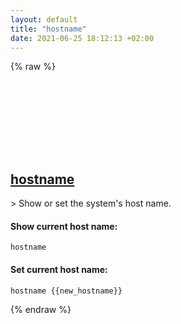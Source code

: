 ```yaml
---
layout: default
title: "hostname"
date: 2021-06-25 18:12:13 +02:00
---
```

{% raw %}
<h2 id="hostname">
  <a href="/en/osx/hostname.html">hostname</a> <a href="#hostname"><svg class="icon">
    <use href="/assets/images/unicode_sprite.svg#link" />
  </svg></a>
</h2>
> Show or set the system's host name.

#### Show current host name:
```shell
hostname
```
#### Set current host name:
```shell
hostname {{new_hostname}}
```
{% endraw %}